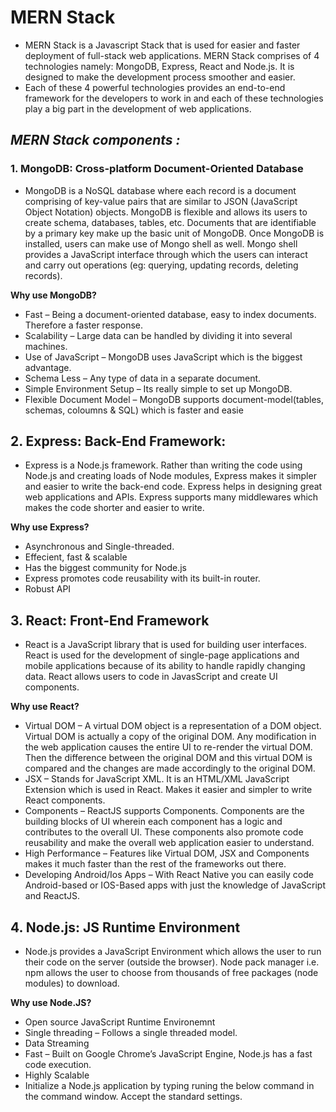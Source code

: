 # **MERN Stack**
- MERN Stack is a Javascript Stack that is used for easier and faster deployment of full-stack web applications. MERN Stack comprises of 4 technologies namely: MongoDB, Express, React and Node.js. It is designed to make the development process smoother and easier.
- Each of these 4 powerful technologies provides an end-to-end framework for the developers to work in and each of these technologies play a big part in the development of web applications.

## *MERN Stack components :*
### 1. MongoDB: Cross-platform Document-Oriented Database
- MongoDB is a NoSQL database where each record is a document comprising of key-value pairs that are similar to JSON (JavaScript Object Notation) objects. MongoDB is flexible and allows its users to create schema, databases, tables, etc. Documents that are identifiable by a primary key make up the basic unit of MongoDB. Once MongoDB is installed, users can make use of Mongo shell as well. Mongo shell provides a JavaScript interface through which the users can interact and carry out operations (eg: querying, updating records, deleting records).

**Why use MongoDB?**
- Fast – Being a document-oriented database, easy to index documents. Therefore a faster response.
- Scalability – Large data can be handled by dividing it into several machines.
- Use of JavaScript – MongoDB uses JavaScript which is the biggest advantage.
- Schema Less – Any type of data in a separate document.
- Simple Environment Setup – Its really simple to set up MongoDB.
- Flexible Document Model – MongoDB supports document-model(tables, schemas, coloumns & SQL) which is faster and easie


## 2. Express: Back-End Framework:
- Express is a Node.js framework. Rather than writing the code using Node.js and creating loads of Node modules, Express makes it simpler and easier to write the back-end code. Express helps in designing great web applications and APIs. Express supports many middlewares which makes the code shorter and easier to write.

**Why use Express?**

- Asynchronous and Single-threaded.
- Effecient, fast & scalable
- Has the biggest community for Node.js
- Express promotes code reusability with its built-in router.
- Robust API

## 3. React: Front-End Framework
- React is a JavaScript library that is used for building user interfaces. React is used for the development of single-page applications and mobile applications because of its ability to handle rapidly changing data. React allows users to code in JavasScript and create UI components.

**Why use React?**

- Virtual DOM – A virtual DOM object is a representation of a DOM object. Virtual DOM is actually a copy of the original DOM. Any modification in the web application causes the entire UI to re-render the virtual DOM. Then the difference between the original DOM and this virtual DOM is compared and the changes are made accordingly to the original DOM.
- JSX – Stands for JavaScript XML. It is an HTML/XML JavaScript Extension which is used in React. Makes it easier and simpler to write React components.
- Components – ReactJS supports Components. Components are the building blocks of UI wherein each component has a logic and contributes to the overall UI. These components also promote code reusability and make the overall web application easier to understand.
- High Performance – Features like Virtual DOM, JSX and Components makes it much faster than the rest of the frameworks out there.
- Developing Android/Ios Apps – With React Native you can easily code Android-based or IOS-Based apps with just the knowledge of JavaScript and ReactJS.


## 4. Node.js: JS Runtime Environment
- Node.js provides a JavaScript Environment which allows the user to run their code on the server (outside the browser). Node pack manager i.e. npm allows the user to choose from thousands of free packages (node modules) to download.

**Why use Node.JS?**

- Open source JavaScript Runtime Environemnt
- Single threading – Follows a single threaded model.
- Data Streaming
- Fast – Built on Google Chrome’s JavaScript Engine, Node.js has a fast code execution.
- Highly Scalable
- Initialize a Node.js application by typing runing the below command in the command window. Accept the standard settings.
